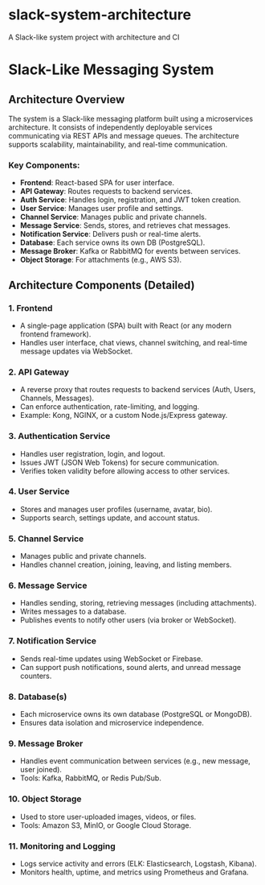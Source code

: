 # slack-system-architecture
A Slack-like system project with architecture and CI
# Slack-Like Messaging System

## Architecture Overview

The system is a Slack-like messaging platform built using a microservices architecture. It consists of independently deployable services communicating via REST APIs and message queues. The architecture supports scalability, maintainability, and real-time communication.

### Key Components:

- **Frontend**: React-based SPA for user interface.
- **API Gateway**: Routes requests to backend services.
- **Auth Service**: Handles login, registration, and JWT token creation.
- **User Service**: Manages user profile and settings.
- **Channel Service**: Manages public and private channels.
- **Message Service**: Sends, stores, and retrieves chat messages.
- **Notification Service**: Delivers push or real-time alerts.
- **Database**: Each service owns its own DB (PostgreSQL).
- **Message Broker**: Kafka or RabbitMQ for events between services.
- **Object Storage**: For attachments (e.g., AWS S3).


## Architecture Components (Detailed)

### 1. Frontend
- A single-page application (SPA) built with React (or any modern frontend framework).
- Handles user interface, chat views, channel switching, and real-time message updates via WebSocket.

### 2. API Gateway
- A reverse proxy that routes requests to backend services (Auth, Users, Channels, Messages).
- Can enforce authentication, rate-limiting, and logging.
- Example: Kong, NGINX, or a custom Node.js/Express gateway.

### 3. Authentication Service
- Handles user registration, login, and logout.
- Issues JWT (JSON Web Tokens) for secure communication.
- Verifies token validity before allowing access to other services.

### 4. User Service
- Stores and manages user profiles (username, avatar, bio).
- Supports search, settings update, and account status.

### 5. Channel Service
- Manages public and private channels.
- Handles channel creation, joining, leaving, and listing members.

### 6. Message Service
- Handles sending, storing, retrieving messages (including attachments).
- Writes messages to a database.
- Publishes events to notify other users (via broker or WebSocket).

### 7. Notification Service
- Sends real-time updates using WebSocket or Firebase.
- Can support push notifications, sound alerts, and unread message counters.

### 8. Database(s)
- Each microservice owns its own database (PostgreSQL or MongoDB).
- Ensures data isolation and microservice independence.

### 9. Message Broker
- Handles event communication between services (e.g., new message, user joined).
- Tools: Kafka, RabbitMQ, or Redis Pub/Sub.

### 10. Object Storage
- Used to store user-uploaded images, videos, or files.
- Tools: Amazon S3, MinIO, or Google Cloud Storage.

### 11. Monitoring and Logging
- Logs service activity and errors (ELK: Elasticsearch, Logstash, Kibana).
- Monitors health, uptime, and metrics using Prometheus and Grafana.

